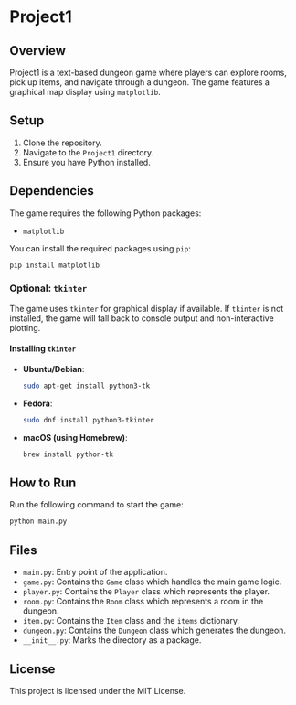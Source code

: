 # Project1

## Overview
Project1 is a text-based dungeon game where players can explore rooms, pick up items, and navigate through a dungeon. The game features a graphical map display using `matplotlib`.

## Setup
1. Clone the repository.
2. Navigate to the `Project1` directory.
3. Ensure you have Python installed.

## Dependencies
The game requires the following Python packages:
- `matplotlib`

You can install the required packages using `pip`:
```bash
pip install matplotlib
```

### Optional: `tkinter`
The game uses `tkinter` for graphical display if available. If `tkinter` is not installed, the game will fall back to console output and non-interactive plotting.

#### Installing `tkinter`
- **Ubuntu/Debian**:
  ```bash
  sudo apt-get install python3-tk
  ```
- **Fedora**:
  ```bash
  sudo dnf install python3-tkinter
  ```
- **macOS (using Homebrew)**:
  ```bash
  brew install python-tk
  ```

## How to Run
Run the following command to start the game:
```bash
python main.py
```

## Files
- `main.py`: Entry point of the application.
- `game.py`: Contains the `Game` class which handles the main game logic.
- `player.py`: Contains the `Player` class which represents the player.
- `room.py`: Contains the `Room` class which represents a room in the dungeon.
- `item.py`: Contains the `Item` class and the `items` dictionary.
- `dungeon.py`: Contains the `Dungeon` class which generates the dungeon.
- `__init__.py`: Marks the directory as a package.

## License
This project is licensed under the MIT License.
